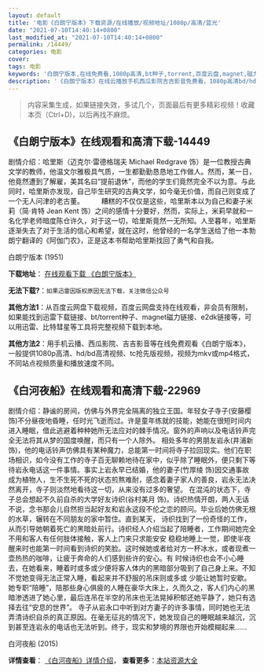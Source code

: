 ```yaml
---
layout: default
title: '电影《白朗宁版本》下载资源/在线播放/视频地址/1080p/高清/蓝光'
date: "2021-07-10T14:40:14+0800"
last_modified_at: "2021-07-10T14:40:14+0800"
permalink: /14449/
categories: 电影
cover:
tags: 电影
keywords: '白朗宁版本,在线免费看,1080p高清,bt种子,torrent,百度云盘,magnet,磁力链,迅雷下载资源'
description: '《白朗宁版本》在线云播放手机西瓜影院吉吉影音免费看，1080p高清bd/hd未删减完整版和tc抢先枪版，mkv/mp4格式，附带bt/torrent种子、magnet/磁力链、百度云盘、网盘资源迅雷下载链接'
---
```


>内容采集生成，如果链接失效，多试几个，页面最后有更多精彩视频！收藏本页（Ctrl+D)，以后再找不麻烦。


## 《白朗宁版本》在线观看和高清下载-14449

剧情介绍：哈里斯（迈克尔·雷德格瑞夫 Michael Redgrave 饰）是一位教授古典文学的教师，他温文尔雅极具气质，一生都勤勤恳恳地工作做人。然而，某一日，他竟然遭到了解雇，美其名曰“提前退休”，而他的学生们竟然完全不以为意。与此同时，哈里斯亦发现，自己毕生研究的古典文学，如今毫无价值，而自己则变成了一个无人问津的老古董。  　　糟糕的不仅仅是这些，哈里斯本以为自己和妻子米莉（简·肯特 Jean Kent 饰）之间的感情十分要好，然而，实际上，米莉早就和一名化学老师暗度陈仓许久，对于这一切，哈里斯竟然一无所知。人至暮年，哈里斯逐渐失去了对于生活的信心和希望，就在这时，他曾经的一名学生送给了他一本勃朗宁翻译的《阿伽门农》，正是这本书帮助哈里斯找回了勇气和自我。


白朗宁版本 (1951)

**下载地址**： [在线观看下载 《白朗宁版本》](https://www.btbtdy.me/btdy/dy5226.html) 


**无法下载?**：`如果迅雷因版权原因无法下载，关注微信公众号 `

**其他方法1**：从百度云网盘下载视频，百度云网盘支持在线观看，非会员有限制，如果能找到迅雷下载链接、bt/torrent种子、magnet磁力链接、e2dk链接等，可以用迅雷、比特彗星等工具将完整视频下载到本地。

**其他方法2**：用手机云播、西瓜影院、吉吉影音等在线免费观看《白朗宁版本》，一般提供1080p高清、hd/bd高清视频、tc抢先版视频，视频为mkv或mp4格式，不同站点视频质量和播放速度不同。


## 《白河夜船》在线观看和高清下载-22969

剧情介绍：静谧的房间，仿佛与外界完全隔离的独立王国。年轻女子寺子(安藤樱 饰)不分昼夜地昏睡，任时光飞逝而过。许是童年练就的技能，她能在很短时间内进入睡眠，借此逃避着种种她所无法应对的棘手情况。窗外的声响以及电话铃声完 全无法将其从梦的国度唤醒，而只有一个人除外。   相处多年的男朋友岩永(井浦新 饰)，他的电话铃声仿佛具有某种魔力，总能第一时间将寺子拉回现实。他们在职场相识，如今没有工作的寺子百无聊赖地待在家中，似乎除了睡眠外，便只剩下等 待岩永电话这一件事情。事实上岩永早已结婚，他的妻子(竹厚绫 饰)因交通事故成为植物人，生不生死不死的状态煎熬难耐，感念着妻子家人的善良，岩永无法决然离开，寺子则淡然地看待这一切，从来没有过多的奢望。   在混沌的状态下，寺子总会想起不久前自杀的大学好友诗织(谷村美月 饰)。诗织热情开朗，两人无话不说，念书那会儿自然担当起好友和岩永这段不伦之恋的顾问。毕业后她仿佛无根的水草，辗转在不同朋友的家中暂住。直到某天， 诗织找到了一份奇怪的工作，从而引导她朝着死亡的黑暗处前行。诗织经人介绍当起了陪睡者，工作期间她完全不用和客人有任何肢体接触，客人上门来只求能安安 稳稳地睡上一觉，即使半夜醒来时也能第一时间看到诗织的笑脸。这时候她或者给对方一杯冰水，或者现煮一壶热热的咖啡，让疲于奔命的人们感到些许的安心。有 时候诗织也会不小心睡去，在她看来，睡着时或多或少便将客人体内的黑暗部分吸到了自己身上来。不知不觉她变得无法正常入睡，看起来并不舒服的吊床则或多或 少能让她暂时安歇。   她专职“陪睡”，陪那些身心俱疲的人睡在豪华大床上，久而久之，客人们内心的黑暗渗透进了她心里，最后连吊在半空的吊床也无法晃掉积郁还她平静了，她只有选择去往“安息的世界”。   寺子从岩永口中听到对方妻子的许多事情，同时她也无法弄清诗织自杀的真正原因。在毫无征兆的情况下，她发现自己的睡眠越来越沉，沉到甚至连岩永的电话也无法听到。终于，现实和梦境的界限也开始模糊起来……


白河夜船 (2015)

**详情查看**： [《白河夜船》详情介绍](/movie/22969/)， **查看更多**：[本站资源大全](/movie/t/all/)

